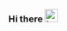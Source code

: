 ### Hi there <img src="https://user-images.githubusercontent.com/1303154/88677602-1635ba80-d120-11ea-84d8-d263ba5fc3c0.gif" width="24px" height="24px" alt="hello">

<!--
**benjamineruvieru/benjamineruvieru** is a ✨ _special_ ✨ repository because its `README.md` (this file) appears on your GitHub profile.

Here are some ideas to get you started:

- 🔭 I’m currently working on ... React Native Projects
- 🌱 I’m currently learning ... AI / Machine Learning
- 👯 I’m looking to collaborate on ... React Native
- 🤔 I’m looking for help with ... MAchine Learning
- 📫 How to reach me: ... benjamineruvieru@gmail.com
- ⚡ Fun fact: ... I love music
-->
